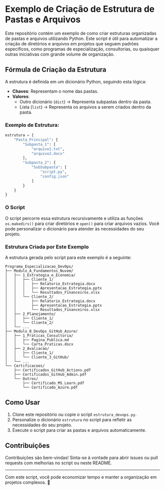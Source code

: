 
# Exemplo de Criação de Estrutura de Pastas e Arquivos

Este repositório contém um exemplo de como criar estruturas organizadas de pastas e arquivos utilizando Python. Este script é útil para automatizar a criação de diretórios e arquivos em projetos que seguem padrões específicos, como programas de especialização, consultorias, ou quaisquer outras iniciativas com grande volume de organização.

## Fórmula de Criação da Estrutura

A estrutura é definida em um dicionário Python, seguindo esta lógica:

- **Chaves**: Representam o nome das pastas.  
- **Valores**:
  - Outro dicionário (`dict`) -> Representa subpastas dentro da pasta.
  - Lista (`list`) -> Representa os arquivos a serem criados dentro da pasta.

### Exemplo de Estrutura:

```python
estrutura = {
    "Pasta_Principal": {
        "Subpasta_1": [
            "arquivo1.txt",
            "arquivo2.docx"
        ],
        "Subpasta_2": {
            "SubSubpasta": [
                "script.py",
                "config.json"
            ]
        }
    }
}
```

### O Script

O script percorre essa estrutura recursivamente e utiliza as funções `os.makedirs()` para criar diretórios e `open()` para criar arquivos vazios. Você pode personalizar o dicionário para atender às necessidades do seu projeto.

### Estrutura Criada por Este Exemplo

A estrutura gerada pelo script para este exemplo é a seguinte:

```
Programa_Especializacao_DevOps/
├── Modulo_A_Fundamentos_Nuvem/
│   ├── 1_Estrategia_e_Economia/
│   │   ├── Cliente_1/
│   │   │   ├── Relatorio_Estrategia.docx
│   │   │   ├── Apresentacao_Estrategia.pptx
│   │   │   └── Resultados_Financeiros.xlsx
│   │   └── Cliente_2/
│   │       ├── Relatorio_Estrategia.docx
│   │       ├── Apresentacao_Estrategia.pptx
│   │       └── Resultados_Financeiros.xlsx
│   ├── 2_Planejamento/
│   │   ├── Cliente_1/
│   │   └── Cliente_2/
│   └── ...
├── Modulo_B_DevOps_GitHub_Azure/
│   ├── 1_Praticas_Consultoria/
│   │   ├── Pagina_Publica.md
│   │   └── Carta_Praticas.docx
│   ├── 2_Avaliacao/
│   │   ├── Cliente_1/
│   │   └── Cliente_3_GitHub/
│   └── ...
└── Certificacoes/
    ├── Certificados_GitHub_Actions.pdf
    ├── Certificados_GitHub_Admin.pdf
    └── Outros/
        ├── Certificado_MS_Learn.pdf
        └── Certificado_Azure.pdf
```

## Como Usar

1. Clone este repositório ou copie o script `estrutura_devops.py`.
2. Personalize o dicionário `estrutura` no script para refletir as necessidades do seu projeto.
3. Execute o script para criar as pastas e arquivos automaticamente.

## Contribuições

Contribuições são bem-vindas! Sinta-se à vontade para abrir issues ou pull requests com melhorias no script ou neste README.

---

Com este script, você pode economizar tempo e manter a organização em projetos complexos. 🚀
